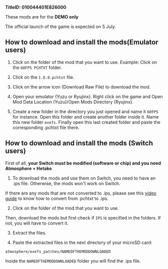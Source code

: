 **TitleID: 010044401E826000**

These mods are for the **DEMO only**

The official launch of the game is expected on 5 July.

## How to download and install the mods(Emulator users)

1. Click on the folder of the mod that you want to use. Example: Click on the `60FPS PCHTXT` folder.

2. Click on the `1.0.0.pchtxt` file.

3. Click on the arrow icon (Download Raw File) to download the mod.

4. Open your emulator (Yuzu or Ryujinx). Right click on the game and Open Mod Data Location (Yuzu)/Open Mods Directory (Ryujinx).

5. Create a new folder in the directory you just opened and name it `60FPS` for instance. Open this folder and create another folder inside it. Name this new folder `exefs`. Finally open this last created folder and paste the corresponding .pchtxt file there.

## How to download and install the mods (Switch users)

First of all, **your Switch must be modified (software or chip) and you need Atmosphere + Hetake**.

1. To download the mods and use them on Switch, you need to have an .ips file. Otherwise, the mods won't work on Switch.

If there are any mods that are not converted to .ips, please see this [video guide](https://youtu.be/m-V6Rs2sm9w?si=fnCCnbBKIdpiITY1) to know how to convert from .pchtxt to .ips.

2. Click on the folder of the mod that you want to use.

Then, download the mods but first check if `IPS` is specified in the folders. If not, you will have to convert it.

3. Extract the files.

4. Paste the extracted files in the next directory of your microSD card:

```
atmosphere/exefs_patches/NAMEOFTHEMODDOWNLOADED
```

Inside the `NAMEOFTHEMODDOWNLOADED` folder you will find the .ips file.